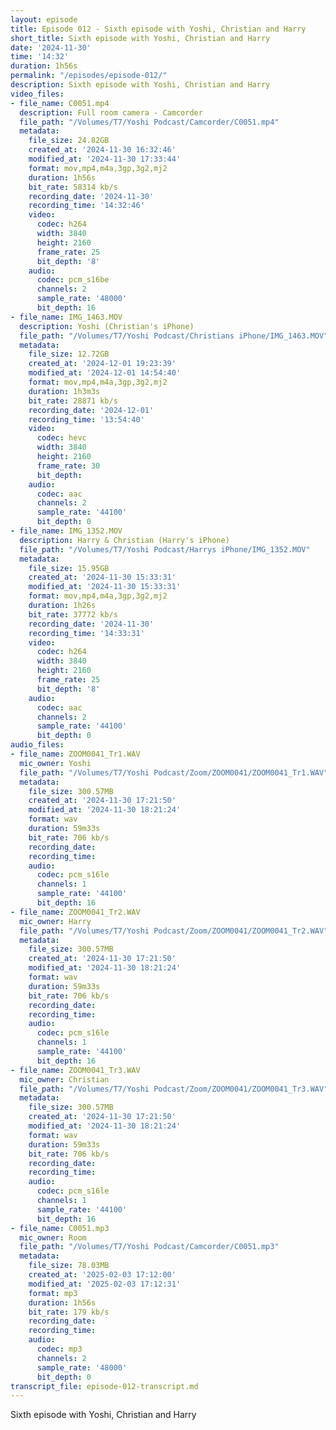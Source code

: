 ```yaml
---
layout: episode
title: Episode 012 - Sixth episode with Yoshi, Christian and Harry
short_title: Sixth episode with Yoshi, Christian and Harry
date: '2024-11-30'
time: '14:32'
duration: 1h56s
permalink: "/episodes/episode-012/"
description: Sixth episode with Yoshi, Christian and Harry
video_files:
- file_name: C0051.mp4
  description: Full room camera - Camcorder
  file_path: "/Volumes/T7/Yoshi Podcast/Camcorder/C0051.mp4"
  metadata:
    file_size: 24.82GB
    created_at: '2024-11-30 16:32:46'
    modified_at: '2024-11-30 17:33:44'
    format: mov,mp4,m4a,3gp,3g2,mj2
    duration: 1h56s
    bit_rate: 58314 kb/s
    recording_date: '2024-11-30'
    recording_time: '14:32:46'
    video:
      codec: h264
      width: 3840
      height: 2160
      frame_rate: 25
      bit_depth: '8'
    audio:
      codec: pcm_s16be
      channels: 2
      sample_rate: '48000'
      bit_depth: 16
- file_name: IMG_1463.MOV
  description: Yoshi (Christian's iPhone)
  file_path: "/Volumes/T7/Yoshi Podcast/Christians iPhone/IMG_1463.MOV"
  metadata:
    file_size: 12.72GB
    created_at: '2024-12-01 19:23:39'
    modified_at: '2024-12-01 14:54:40'
    format: mov,mp4,m4a,3gp,3g2,mj2
    duration: 1h3m3s
    bit_rate: 28871 kb/s
    recording_date: '2024-12-01'
    recording_time: '13:54:40'
    video:
      codec: hevc
      width: 3840
      height: 2160
      frame_rate: 30
      bit_depth:
    audio:
      codec: aac
      channels: 2
      sample_rate: '44100'
      bit_depth: 0
- file_name: IMG_1352.MOV
  description: Harry & Christian (Harry's iPhone)
  file_path: "/Volumes/T7/Yoshi Podcast/Harrys iPhone/IMG_1352.MOV"
  metadata:
    file_size: 15.95GB
    created_at: '2024-11-30 15:33:31'
    modified_at: '2024-11-30 15:33:31'
    format: mov,mp4,m4a,3gp,3g2,mj2
    duration: 1h26s
    bit_rate: 37772 kb/s
    recording_date: '2024-11-30'
    recording_time: '14:33:31'
    video:
      codec: h264
      width: 3840
      height: 2160
      frame_rate: 25
      bit_depth: '8'
    audio:
      codec: aac
      channels: 2
      sample_rate: '44100'
      bit_depth: 0
audio_files:
- file_name: ZOOM0041_Tr1.WAV
  mic_owner: Yoshi
  file_path: "/Volumes/T7/Yoshi Podcast/Zoom/ZOOM0041/ZOOM0041_Tr1.WAV"
  metadata:
    file_size: 300.57MB
    created_at: '2024-11-30 17:21:50'
    modified_at: '2024-11-30 18:21:24'
    format: wav
    duration: 59m33s
    bit_rate: 706 kb/s
    recording_date:
    recording_time:
    audio:
      codec: pcm_s16le
      channels: 1
      sample_rate: '44100'
      bit_depth: 16
- file_name: ZOOM0041_Tr2.WAV
  mic_owner: Harry
  file_path: "/Volumes/T7/Yoshi Podcast/Zoom/ZOOM0041/ZOOM0041_Tr2.WAV"
  metadata:
    file_size: 300.57MB
    created_at: '2024-11-30 17:21:50'
    modified_at: '2024-11-30 18:21:24'
    format: wav
    duration: 59m33s
    bit_rate: 706 kb/s
    recording_date:
    recording_time:
    audio:
      codec: pcm_s16le
      channels: 1
      sample_rate: '44100'
      bit_depth: 16
- file_name: ZOOM0041_Tr3.WAV
  mic_owner: Christian
  file_path: "/Volumes/T7/Yoshi Podcast/Zoom/ZOOM0041/ZOOM0041_Tr3.WAV"
  metadata:
    file_size: 300.57MB
    created_at: '2024-11-30 17:21:50'
    modified_at: '2024-11-30 18:21:24'
    format: wav
    duration: 59m33s
    bit_rate: 706 kb/s
    recording_date:
    recording_time:
    audio:
      codec: pcm_s16le
      channels: 1
      sample_rate: '44100'
      bit_depth: 16
- file_name: C0051.mp3
  mic_owner: Room
  file_path: "/Volumes/T7/Yoshi Podcast/Camcorder/C0051.mp3"
  metadata:
    file_size: 78.03MB
    created_at: '2025-02-03 17:12:00'
    modified_at: '2025-02-03 17:12:31'
    format: mp3
    duration: 1h56s
    bit_rate: 179 kb/s
    recording_date:
    recording_time:
    audio:
      codec: mp3
      channels: 2
      sample_rate: '48000'
      bit_depth: 0
transcript_file: episode-012-transcript.md
---
```

Sixth episode with Yoshi, Christian and Harry

